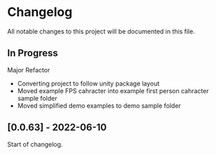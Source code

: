 # Changelog

All notable changes to this project will be documented in this file.

## In Progress

Major Refactor
* Converting project to follow unity package layout
* Moved example FPS cahracter into example first person cahracter sample folder
* Moved simplified demo examples to demo sample folder

## [0.0.63] - 2022-06-10

Start of changelog.
